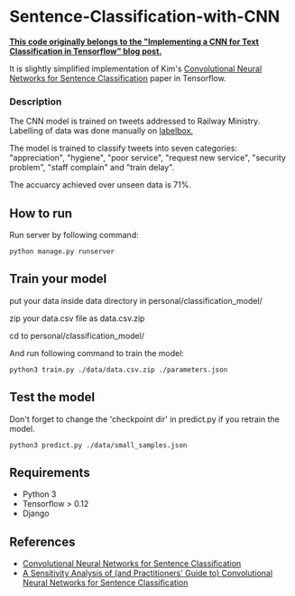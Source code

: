 # Sentence-Classification-with-CNN
**[This code originally belongs to the "Implementing a CNN for Text Classification in Tensorflow" blog post.](http://www.wildml.com/2015/12/implementing-a-cnn-for-text-classification-in-tensorflow/)**

It is slightly simplified implementation of Kim's [Convolutional Neural Networks for Sentence Classification](http://arxiv.org/abs/1408.5882) paper in Tensorflow.

### Description
The CNN model is trained on tweets addressed to Railway Ministry. Labelling of data was done manually on [labelbox.](https://labelbox.com)

The model is trained to classify tweets into seven categories: "appreciation", "hygiene", "poor service", "request new service", "security problem", "staff complain" and "train delay".

The accuarcy achieved over unseen data is 71%.

## How to run 
Run server by following command:
```
python manage.py runserver
```

## Train your model
put your data inside data directory in personal/classification_model/

zip your data.csv file as data.csv.zip

cd to personal/classification_model/

And run following command to train the model:
```
python3 train.py ./data/data.csv.zip ./parameters.json
```

## Test the model
Don't forget to change the 'checkpoint dir' in predict.py if you retrain the model.
```
python3 predict.py ./data/small_samples.json
```

## Requirements

- Python 3
- Tensorflow > 0.12
- Django



## References

- [Convolutional Neural Networks for Sentence Classification](http://arxiv.org/abs/1408.5882)
- [A Sensitivity Analysis of (and Practitioners' Guide to) Convolutional Neural Networks for Sentence Classification](http://arxiv.org/abs/1510.03820)